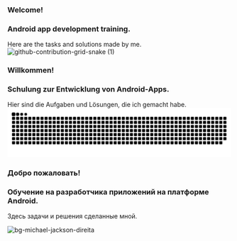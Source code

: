### Welcome!
### Android app development training.
Here are the tasks and solutions made by me.
![github-contribution-grid-snake (1)](https://user-images.githubusercontent.com/69854595/201497399-2e0a2af5-9a88-4297-96df-d6dea0d89153.gif)
### Willkommen!
### Schulung zur Entwicklung von Android-Apps.
Hier sind die Aufgaben und Lösungen, die ich gemacht habe.
![](https://github.com/Platane/snk/raw/output/github-contribution-grid-snake.svg)
### Добро пожаловать!
### Обучение на разработчика приложений на платформе Android.
Здесь задачи и решения сделанные мной.

![bg-michael-jackson-direita](https://user-images.githubusercontent.com/69854595/201497234-5a43612b-a660-4bc4-9320-0ca49711dd6c.gif)
